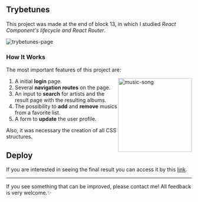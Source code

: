 ## Trybetunes
This project was made at the end of block 13, in which I studied _React Component's lifecycle and React Router_.

![trybetunes-page](https://user-images.githubusercontent.com/99998543/172956104-e3436a4a-a4e1-4873-af65-bddc058a59b8.gif)

### How It Works

The most important features of this project are:

<img src="https://user-images.githubusercontent.com/99998543/172960740-fdea7797-a3d2-4132-875a-65ec16c87c57.png" alt="music-song" align="right" width="200px" />

1. A initial **login** page.
2. Several **navigation routes** on the page.
3. An input to **search** for artists and the result page with the resulting albums.
4. The possibility to **add** and **remove** musics from a favorite list.
5. A form to **update** the user profile.

Also, it was necessary the creation of all CSS structures.

## Deploy

If you are interested in seeing the final result you can access it by this [link](https://trybetunes-maysa-b.vercel.app/).

---------------
If you see something that can be improved, please contact me! All feedback is very welcome.:sparkles:
